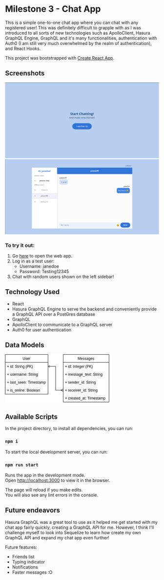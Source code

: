 # Milestone 3 - Chat App
This is a simple one-to-one chat app where you can chat with any registered user! This was definitely difficult to grapple with as I was introduced to all sorts of new technologies such as ApolloClient, Hasura GraphQL Engine, GraphQL and it's many functionalities, authentication with Auth0 (I am still very much overwhelmed by the realm of authentication), and React Hooks.

This project was bootstrapped with [Create React App](https://github.com/facebook/create-react-app).

## Screenshots
![Login Screen](login.png)
![Chat App Screenshot](chats_screenshot.png "Chat App main screen with users on the left sidebar you can chat with and the current messages with a user on the right")

### To try it out:
1. Go [here](https://kind-lichterman-af25ee.netlify.app/) to open the web app.
2. Log in as a test user:
    * Username: janedoe
    * Password: Testing12345
3. Chat with random users shown on the left sidebar!

## Technology Used
* React
* Hasura GraphQL Engine to serve the backend and conveniently provide a GraphQL API over a PostGres database
* GraphQL
* ApolloClient to communicate to a GraphQL server
* Auth0 for user authentication

## Data Models
![Login Screen](chat_data_models.png)

## Available Scripts

In the project directory, to install all dependencies, you can run:

### `npm i`

To start the local development server, you can run: 

### `npm run start`

Runs the app in the development mode.<br />
Open [http://localhost:3000](http://localhost:3000) to view it in the browser.

The page will reload if you make edits.<br />
You will also see any lint errors in the console.

## Future endeavors
Hasura GraphQL was a great tool to use as it helped me get started with my chat app fairly quickly, creating a GraphQL API for me. However, I think I'll challenge myself to look into Sequelize to learn how create my own GraphQL API and expand my chat app even further!

Future features:
* Friends list
* Typing indicator
* Notifications
* Faster messages :O

